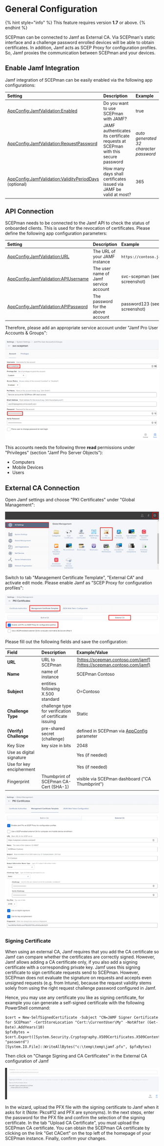# General Configuration

{% hint style="info" %}
This feature requires version **1.7** or above.
{% endhint %}

SCEPman can be connected to Jamf as External CA. Via SCEPman's static interface and a challenge password enrolled devices will be able to obtain certificates. In addition, Jamf acts as SCEP Proxy for configuration profiles. So, Jamf proxies the communication between SCEPman and your devices.

## Enable Jamf Integration

Jamf integration of SCEPman can be easily enabled via the following app configurations:

| Setting | Description | Example |
| :--- | :--- | :--- |
| [AppConfig:JamfValidation:Enabled](../../scepman-configuration/optional/application-settings.md#appconfig-jamfvalidation-enabled) | Do you want to use SCEPman with JAMF? | true |
| [AppConfig:JamfValidation:RequestPassword](../../scepman-configuration/optional/application-settings.md#appconfig-jamfvalidation-requestpassword) | JAMF authenticates its certificate requests at SCEPman with this secure password | _auto generated 32 character password_ |
| [AppConfig:JamfValidation:ValidityPeriodDays](../../scepman-configuration/optional/application-settings.md#appconfig-jamfvalidation-validityperioddays) \(optional\) | How many days shall certificates issued via JAMF be valid at most? | 365 |

## API Connection

SCEPman needs to be connected to the Jamf API to check the status of onboarded clients. This is used for the revocation of certificates. Please define the following app configuration parameters:

| Setting | Description | Example |
| :--- | :--- | :--- |
| [AppConfig:JamfValidation:URL](../../scepman-configuration/optional/application-settings.md#appconfig-jamfvalidation-url) | The URL of your JAMF instance | `https://contoso.jamfcloud.com` |
| [AppConfig:JamfValidation:APIUsername](../../scepman-configuration/optional/application-settings.md#appconfig-jamfvalidation-apiusername) | The user name of Jamf service account | svc-scepman \(see screenshot\) |
| [AppConfig:JamfValidation:APIPassword](../../scepman-configuration/optional/application-settings.md#appconfig-jamfvalidation-apipassword) | The password for the above account | password123 \(see screenshot\) |

Therefore, please add an appropriate service account under "Jamf Pro User Accounts & Groups":

![](../../.gitbook/assets/image%20%2833%29.png)

This accounts needs the following three **read** permissions under "Privileges" \(section "Jamf Pro Server Objects"\):

* Computers
* Mobile Devices
* Users

## External CA Connection

Open Jamf settings and choose "PKI Certificates" under "Global Management":

![](../../.gitbook/assets/image%20%2823%29.png)

Switch to tab "Management Certificate Template", "External CA" and activate edit mode. Please enable Jamf as "SCEP Proxy for configuration profiles":

![](../../.gitbook/assets/image%20%2826%29.png)

Please fill out the following fields and save the configuration:

| Field | Description | Example/Value |
| :--- | :--- | :--- |
| **URL** | URL to SCEPman | [https://scepman.contoso.com/jamf](https://scepman.contoso.com/jamf) |
| **Name** | name of instance | SCEPman Contoso |
| **Subject** | entities following X.500 standard | O=Contoso |
| **Challenge Type** | challenge type for verification of certificate issuing | Static |
| **\(Verify\) Challenge** | pre-shared secret \(challenge\) | defined in SCEPman via [AppConfig](../../scepman-configuration/optional/application-settings.md#appconfig-jamfvalidation-requestpassword) parameter |
| Key Size | key size in bits | 2048 |
| Use as digital signature |  | Yes \(if needed\) |
| Use for key encipherment |  | Yes \(if needed\) |
| Fingerprint | Thumbprint of SCEPman CA-Cert \(SHA-1\) | visible via SCEPman dashboard \("CA Thumbprint"\) |

![](../../.gitbook/assets/image%20%2827%29.png)

### Signing Certificate

When using an external CA, Jamf requires that you add the CA certificate so Jamf can compare whether the certificates are correctly signed. However, Jamf allows adding a CA certificate only, if you also add a signing certificate with a corresponding private key. Jamf uses this signing certificate to sign certificate requests send to SCEPman. However, SCEPman does not evaluate the signature on requests and accepts even unsigned requests \(e.g. from Intune\), because the request validity stems solely from using the right request challenge password configured in Jamf.

Hence, you may use any certificate you like as signing certificate, for example you can generate a self-signed certificate with the following PowerShell command:

```text
$cert = New-SelfSignedCertificate -Subject "CN=JAMF Signer Certificate for SCEPman" -CertStoreLocation "Cert:\CurrentUser\My" -NotAfter (Get-Date).AddYears(10)
$pfxBytes = $cert.Export([System.Security.Cryptography.X509Certificates.X509ContentType]::Pfx, "password")
[System.IO.File]::WriteAllBytes("c:\temp\temp\jamf.pfx", $pfxBytes)
```

Then click on "Change Signing and CA Certificates" in the External CA configuration of Jamf

![](../../.gitbook/assets/jamfsigningcertificate.png)

In the wizard, upload the PFX file with the signing certificate to Jamf when it asks for it \(Note: Pkcs\#12 and PFX are synonyms\). In the next steps, enter the password for the PFX file and confirm the selection of the signing certificate. In the tab "Upload CA Certificate", you must upload the SCEPman CA certificate. You can obtain the SCEPman CA certificate by clicking on the link "Get CACert" on the top left of the homepage of your SCEPman instance. Finally, confirm your changes.

